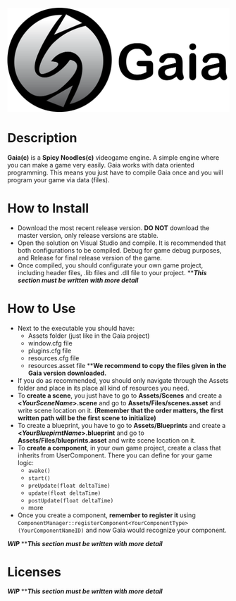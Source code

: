 ![GaiaLogo](Other/gaiaLogoWithTitle.png)

# Description
**Gaia(c)** is a **Spicy Noodles(c)** videogame engine. A simple engine where you can make a game very easily. Gaia works with data oriented programming. This means you just have to compile Gaia once and you will program your game via data (files).

# How to Install
 - Download the most recent release version. **DO NOT** download the master version, only release versions are stable.
 - Open the solution on Visual Studio and compile. It is recommended that both configurations to be compiled. Debug for game debug purposes, and Release for final release version of the game.
 - Once compiled, you should configurate your own game project, including header files, .lib files and .dll file to your project.
*****This section must be written with more detail***

# How to Use
 - Next to the executable you should have:
	 - Assets folder (just like in the Gaia project)
	 - window.cfg file
	 - plugins.cfg file
	 - resources.cfg file
	 - resources.asset file
	 ****We recommend to copy the files given in the Gaia version downloaded.**
- If you do as recommended, you should only navigate through the Assets folder and place in its place all kind of resources you need.
- To **create a scene**, you just have to go to **Assets/Scenes** and create a **<*YourSceneName*>.scene** and go to **Assets/Files/scenes.asset** and write scene location on it. **(Remember that the order matters, the first written path will be the first scene to initialize)**
- To create a blueprint, you have to go to **Assets/Blueprints** and create a **<*YourBluepirntName*>.blueprint** and go to **Assets/Files/blueprints.asset** and write scene location on it.
- To **create a component**, in your own game project, create a class that inherits from UserComponent. There you can define for your game logic:
	- `awake()`
	- `start()`
	- `preUpdate(float deltaTime)`
	- `update(float deltaTime)`
	- `postUpdate(float deltaTime)`
	- more
- Once you create a component, **remember to register it** using `ComponentManager::registerComponent<YourComponentType>(YourComponentNameID)` and now Gaia would recognize your component.

***WIP***
*****This section must be written with more detail***

# Licenses
***WIP***
*****This section must be written with more detail***